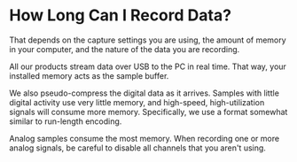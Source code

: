 # How Long Can I Record Data?

That depends on the capture settings you are using, the amount of memory in your computer, and the nature of the data you are recording.

All our products stream data over USB to the PC in real time. That way, your installed memory acts as the sample buffer.

We also pseudo-compress the digital data as it arrives. Samples with little digital activity use very little memory, and high-speed, high-utilization signals will consume more memory. Specifically, we use a format somewhat similar to run-length encoding.

Analog samples consume the most memory. When recording one or more analog signals, be careful to disable all channels that you aren't using.

